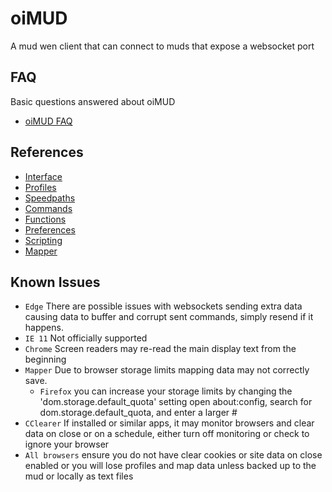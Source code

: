 # oiMUD

A mud wen client that can connect to muds that expose a websocket port

## FAQ

Basic questions answered about oiMUD

- [oiMUD FAQ](faq.md)

## References

- [Interface](interface.md)
- [Profiles](profiles.md)
- [Speedpaths](speedpaths.md)
- [Commands](commands.md)
- [Functions](functions.md)
- [Preferences](preferences.md)
- [Scripting](scripting.md)
- [Mapper](mapper.md)

## Known Issues

- `Edge` There are possible issues with websockets sending extra data causing data to buffer and corrupt sent commands, simply resend if it happens.
- `IE 11` Not officially supported
- `Chrome` Screen readers may re-read the main display text from the beginning
- `Mapper` Due to browser storage limits mapping data may not correctly save.
  - `Firefox` you can increase your storage limits by changing the 'dom.storage.default_quota' setting open about:config, search for dom.storage.default_quota, and enter a larger #
- `CClearer` If installed or similar apps, it may monitor browsers and clear data on close or on a schedule, either turn off monitoring or check to ignore your browser
- `All browsers` ensure you do not have clear cookies or site data on close enabled or you will lose profiles and map data unless backed up to the mud or locally as text files
